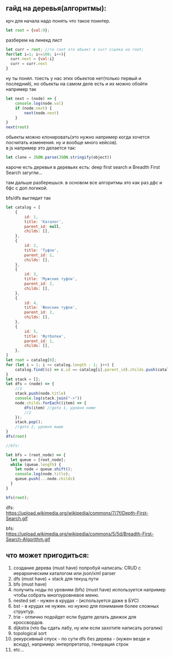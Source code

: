 ## гайд на деревья(алгоритмы):  
крч для начала надо понять что такое поинтер.
```js
let root = {val:0};
```
разберем на линекд лист
```js
let curr = root; //тк root это обьект в curr ссылка на root;
for(let i=1; i<=100; i++){
  curr.next = {val:i}            
  curr = curr.next
}
```
ну ты понял. тоесть у нас этих обьектов нет(только первый и последний), но обьекты на самом деле есть и их можно обойти например так
```js
let next = (node) => {
    console.log(node.val)
    if (node.next) {
        next(node.next)
    }
}
next(root)
```
  
обьекты можно клонировать(это нужно например когда хочется посчитать изменения. ну и вообще много кейсов).  
в js например это делается так:
```js
let clone = JSON.parse(JSON.stringify(object))
```
  
кароче есть деревья в деревьях есть:
deep first search и Breadth First Search
загугли... 

там дальше разберешься. в основом все алгоритмы это как раз дфс и бфс с доп логикой.

bfs/dfs выглядит так
```js
let catalog = [
    {
        id: 1,
        title: 'Каталог',
        parent_id: null,
        childs: [],
    },
    {
        id: 2,
        title: 'Туфли',
        parent_id: 1,
        childs: [],
    },
    {
        id: 3,
        title: 'Мужские туфли',
        parent_id: 2,
        childs: [],
    },
    {
        id: 4,
        title: 'Женские туфли',
        parent_id: 2,
        childs: [],
    },
    {
        id: 5,
        title: 'Футболки',
        parent_id: 1,
        childs: [],
    },
]
let root = catalog[0];
for (let i = 1; i <= catalog.length - 1; i++) {
    catalog.find((c) => c.id == catalog[i].parent_id).childs.push(catalog[i]);
}
let stack = [];
let dfs = (node) => {
    //1
    stack.push(node.title)
    console.log(stack.join("->"))
    node.childs.forEach((item) => {
        dfs(item) //goto 1, уровня ниже
        //2
    });
    stack.pop();
    //goto 2, уровня выше
}
dfs(root)

//bfs:

let bfs = (root_node) => {
  let queue = [root_node];
  while (queue.length) {
    let node = queue.shift();
    console.log(node.title);
    queue.push(...node.childs)
  }
}

bfs(root);

```
dfs:  
https://upload.wikimedia.org/wikipedia/commons/7/7f/Depth-First-Search.gif  
  
bfs:  
https://upload.wikimedia.org/wikipedia/commons/5/5d/Breadth-First-Search-Algorithm.gif  

## что может пригодиться:    
1. создание дерева (must have) попробуй написать: CRUD с иерархическим каталогом или json/xml parser
2. dfs (must have) + stack для текущ пути
3. bfs (must have)
4. получить ноды по уровням (bfs) (must have) используется например чтобы собрать многоуровневое меню.
5. nested set - нужен в крудах - (используется даже в БУС)
6. bst - в крудах не нужен. но нужно для понимания более сложных структур. 
7. trie - отлично подойдет если будете делать движок для кроссвордов.
8. dijkstra (что бы сдать лабу, ну или если захотите написать рогалик)
9. topological sort 
10. рекурсивный спуск - по сути dfs без дерева - (нужен везде и всюду), например: интерпретатор, генерация строк
11. etc...  

